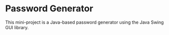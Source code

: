 # Password Generator
This mini-project is a Java-based password generator using the Java Swing GUI library.
